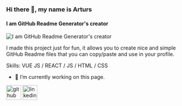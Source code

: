 ### Hi there 👋, my name is Arturs
#### I am GitHub Readme Generator's creator
![I am GitHub Readme Generator's creator](https://arturssmirnovs.github.io/github-profile-readme-generator/images/banner.png)

I made this project just for fun, it allows you to create nice and simple GitHub Readme files that you can copy/paste and use in your profile.

Skills: VUE JS / REACT / JS / HTML / CSS

- 🔭 I’m currently working on this page. 


[<img src='https://cdn.jsdelivr.net/npm/simple-icons@3.0.1/icons/github.svg' alt='github' height='40'>](!Github (https://github.com/luisito9))  [<img src='https://cdn.jsdelivr.net/npm/simple-icons@3.0.1/icons/linkedin.svg' alt='linkedin' height='40'>](![Linkedln](https://www.linkedin.com/in/luis-vi%C3%B1a-03b7137a/))  

